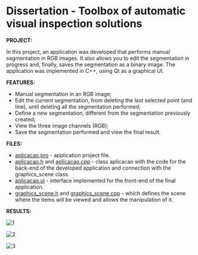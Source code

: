 # Dissertation - Toolbox of automatic visual inspection solutions

**PROJECT:** 

In this project, an application was developed that performs manual segmentation in RGB images. It also allows you to edit the segmentation in progress and, finally, saves the segmentation as a binary image. The application was implemented in C++, using Qt as a graphical UI.

**FEATURES:** 

* Manual segmentation in an RGB image;
* Edit the current segmentation, from deleting the last selected point (and line), until deleting all the segmentation performed;
* Define a new segmentation, different from the segmentation previously created;
* View the three image channels (RGB);
* Save the segmentation performed and view the final result.

**FILES:** 
* [aplicacao.pro](https://github.com/MiguelCastro3/Application-for-manual-segmentation/blob/master/aplicacao.pro) - application project file.
* [aplicacao.h](https://github.com/MiguelCastro3/Application-for-manual-segmentation/blob/master/aplicacao.h) and [aplicacao.cpp](https://github.com/MiguelCastro3/Application-for-manual-segmentation/blob/master/aplicacao.cpp) - class aplicacao with the code for the back-end of the developed application and connection with the graphics_scene class. 
* [aplicacao.ui](https://github.com/MiguelCastro3/Application-for-manual-segmentation/blob/master/aplicacao.ui) - interface implemented for the front-end of the final application.
* [graphics_scene.h](https://github.com/MiguelCastro3/Application-for-manual-segmentation/blob/master/graphics_scene.h) and [graphics_scene.cpp](https://github.com/MiguelCastro3/Application-for-manual-segmentation/blob/master/graphics_scene.cpp) - which defines the scene where the items will be viewed and allows the manipulation of it.


**RESULTS:** 

![1](https://user-images.githubusercontent.com/66881028/84962699-5f492680-b0ff-11ea-94bb-f41b7b05945b.png)

![2](https://user-images.githubusercontent.com/66881028/84962703-6112ea00-b0ff-11ea-9829-bdbe8efc4b3a.png)

![3](https://user-images.githubusercontent.com/66881028/84962704-61ab8080-b0ff-11ea-9614-5cc0600b774a.png)
